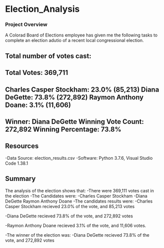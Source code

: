 # Election_Analysis

### Project Overview
A Colorad Board of Elections employee has given me the following tasks to complete an election adutio of a recent local congressional election.

Total number of votes cast:
-------------------------
Total Votes: 369,711
-------------------------
Charles Casper Stockham: 23.0% (85,213)
Diana DeGette: 73.8% (272,892)
Raymon Anthony Doane: 3.1% (11,606)
-------------------------
Winner: Diana DeGette
Winning Vote Count: 272,892
Winning Percentage: 73.8%
-------------------------
## Resources
-Data Source: election_results.csv
-Software: Python 3.7.6, Visual Studio Code 1.38.1

## Summary
The analysis of the election shows that:
-There were 369,111 votes cast in the election
-The Candidates were:
    -Charles Casper Stockham
    -Diana DeGette
    Raymon Anthony Doane
-The candidates results were:
  -Charles Casper Stockham recieved 23.0% of the vote, and 85,213 votes
  
  -Diana DeGette recieved 73.8% of the vote, and 272,892 votes
  
  -Raymon Anthony Doane recieved 3.1% of the vote, and 11,606 votes.
  
-The winner of the election was:
 -Diana DeGette recieved 73.8% of the vote, and 272,892 votes
